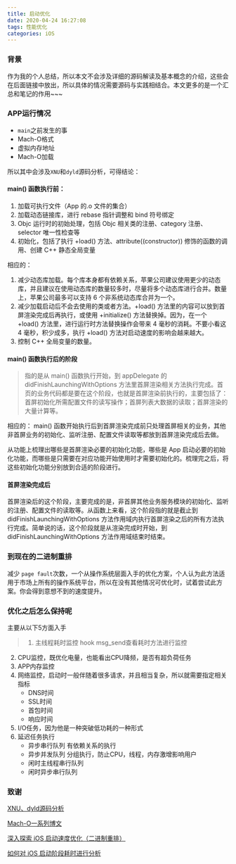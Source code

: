 ```yaml
---
title: 启动优化
date: 2020-04-24 16:27:08
tags: 性能优化
categories: iOS
---
```


### 背景
作为我的个人总结，所以本文不会涉及详细的源码解读及基本概念的介绍，这些会在后面链接中放出，所以具体的情况需要源码与实践相结合。本文更多的是一个汇总和笔记的作用~~~<!--more-->

### APP运行情况
- `main`之前发生的事
- Mach-O格式
- 虚拟内存地址
- Mach-O加载

所以其中会涉及`XNU`和`dyld`源码分析，可得结论：

#### main() 函数执行前：

1. 加载可执行文件（App 的.o 文件的集合）
2. 加载动态链接库，进行 rebase 指针调整和 bind 符号绑定
3. Objc 运行时的初始处理，包括 Objc 相关类的注册、category 注册、selector 唯一性检查等
4. 初始化，包括了执行 +load() 方法、attribute((constructor)) 修饰的函数的调用、创建 C++ 静态全局变量

相应的：

1. 减少动态库加载。每个库本身都有依赖关系，苹果公司建议使用更少的动态库，并且建议在使用动态库的数量较多时，尽量将多个动态库进行合并。数量上，苹果公司最多可以支持 6 个非系统动态库合并为一个。
2. 减少加载启动后不会去使用的类或者方法。+load() 方法里的内容可以放到首屏渲染完成后再执行，或使用 +initialize() 方法替换掉。因为，在一个 +load() 方法里，进行运行时方法替换操作会带来 4 毫秒的消耗。不要小看这 4 毫秒，积少成多，执行 +load() 方法对启动速度的影响会越来越大。
3. 控制 C++ 全局变量的数量。

#### main() 函数执行后的阶段
> 指的是从 main() 函数执行开始，到 appDelegate 的 didFinishLaunchingWithOptions 方法里首屏渲染相关方法执行完成。首页的业务代码都是要在这个阶段，也就是首屏渲染前执行的，主要包括了：首屏初始化所需配置文件的读写操作；首屏列表大数据的读取；首屏渲染的大量计算等。

相应的：
main() 函数开始执行后到首屏渲染完成前只处理首屏相关的业务，其他非首屏业务的初始化、监听注册、配置文件读取等都放到首屏渲染完成后去做。

从功能上梳理出哪些是首屏渲染必要的初始化功能，哪些是 App 启动必要的初始化功能，而哪些是只需要在对应功能开始使用时才需要初始化的。梳理完之后，将这些初始化功能分别放到合适的阶段进行。

#### 首屏渲染完成后

首屏渲染后的这个阶段，主要完成的是，非首屏其他业务服务模块的初始化、监听的注册、配置文件的读取等。从函数上来看，这个阶段指的就是截止到 didFinishLaunchingWithOptions 方法作用域内执行首屏渲染之后的所有方法执行完成。简单说的话，这个阶段就是从渲染完成时开始，到 didFinishLaunchingWithOptions 方法作用域结束时结束。

### 到现在的二进制重排
减少 `page fault`次数，一个从操作系统层面入手的优化方案，个人认为此方法适用于市场上所有的操作系统平台，所以在没有其他情况可优化时，试着尝试此方案。你会得到意想不到的速度提升。

### 优化之后怎么保持呢
主要从以下5方面入手

>1. 主线程耗时监控 hook msg_send查看耗时方法进行监控
2. CPU监控，既优化电量，也能看出CPU降频，是否有超负荷任务
3. APP内存监控
4. 网络监控，启动时一般伴随着很多请求，并且相当复杂，所以就需要指定相关指标
    - DNS时间
    - SSL时间
    - 首包时间
    - 响应时间
4. I/O任务，因为他是一种突破低功耗的一种形式
5. 延迟任务执行
    - 异步串行队列   有依赖关系的执行
    - 异步并发队列    分组执行，防止CPU，线程，内存激增影响用户
    - 闲时主线程串行队列
    - 闲时异步串行队列

### 致谢
[XNU、dyld源码分析](https://mp.weixin.qq.com/s/I60p2M-IHDmeUanDUkFdVw)
	
[Mach-O一系列博文](https://juejin.im/post/5d5275b251882505417927b5)

[深入探索 iOS 启动速度优化（二进制重排）](https://juejin.im/post/5e92bd826fb9a03c585c003f)

[如何对 iOS 启动阶段耗时进行分析](http://www.starming.com/2019/12/07/how-to-analyze-startup-time-cost-in-ios/)
	